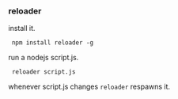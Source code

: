 ### reloader

install it.

     npm install reloader -g


run a nodejs script.js.

     reloader script.js


whenever script.js changes `reloader` respawns it.

